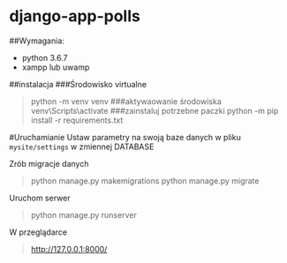 # django-app-polls

##Wymagania:
- python 3.6.7
- xampp lub uwamp

##instalacja
###Środowisko virtualne
> python -m venv venv
###aktywaowanie środowiska
> venv\Scripts\activate
###zainstaluj potrzebne paczki
> python -m pip install -r requirements.txt

#Uruchamianie
Ustaw parametry na swoją baze danych w pliku `mysite/settings` w zmiennej DATABASE

Zrób migracje danych
> python manage.py makemigrations
> python manage.py migrate

Uruchom serwer
> python manage.py runserver

W przeglądarce 
> http://127.0.0.1:8000/



